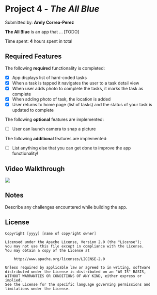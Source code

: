 # Project 4 - *The All Blue*

Submitted by: **Arely Correa-Perez**

**The All Blue** is an app that ... [TODO] 

Time spent: **4** hours spent in total

## Required Features

The following **required** functionality is completed:

- [X] App displays list of hard-coded tasks
- [X] When a task is tapped it navigates the user to a task detail view
- [X] When user adds photo to complete the tasks, it marks the task as complete
- [X] When adding photo of task, the location is added
- [X] User returns to home page (list of tasks) and the status of your task is updated to complete
 
The following **optional** features are implemented:

- [ ] User can launch camera to snap a picture	

The following **additional** features are implemented:

- [ ] List anything else that you can get done to improve the app functionality!

## Video Walkthrough

<div>
    <a href="https://www.loom.com/share/d2c510b01f824a9393f7c4547d9b143e">
    </a>
    <a href="https://www.loom.com/share/d2c510b01f824a9393f7c4547d9b143e">
      <img style="max-width:300px;" src="https://cdn.loom.com/sessions/thumbnails/d2c510b01f824a9393f7c4547d9b143e-with-play.gif">
    </a>
  </div>

## Notes

Describe any challenges encountered while building the app.

## License

    Copyright [yyyy] [name of copyright owner]

    Licensed under the Apache License, Version 2.0 (the "License");
    you may not use this file except in compliance with the License.
    You may obtain a copy of the License at

        http://www.apache.org/licenses/LICENSE-2.0

    Unless required by applicable law or agreed to in writing, software
    distributed under the License is distributed on an "AS IS" BASIS,
    WITHOUT WARRANTIES OR CONDITIONS OF ANY KIND, either express or implied.
    See the License for the specific language governing permissions and
    limitations under the License.

